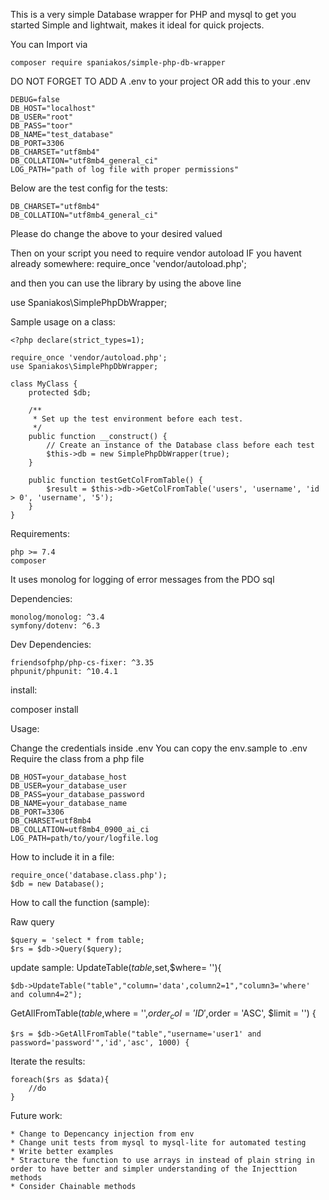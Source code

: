 This is a very simple Database wrapper for PHP and mysql to get you started
Simple and lightwait, makes it ideal for quick projects.

You can Import via 
```
composer require spaniakos/simple-php-db-wrapper
```

DO NOT FORGET TO ADD A .env to your project
OR add this to your .env

```
DEBUG=false
DB_HOST="localhost"
DB_USER="root"
DB_PASS="toor"
DB_NAME="test_database"
DB_PORT=3306
DB_CHARSET="utf8mb4"
DB_COLLATION="utf8mb4_general_ci"
LOG_PATH="path of log file with proper permissions"
```
Below are the test config for the tests:
```
DB_CHARSET="utf8mb4"
DB_COLLATION="utf8mb4_general_ci"
```
Please do change the above to your desired valued

Then on your script you need to require vendor autoload IF you havent already somewhere:
require_once 'vendor/autoload.php';

and then you can use the library by using the above line

use Spaniakos\SimplePhpDbWrapper;

Sample usage on a class:
```
<?php declare(strict_types=1);

require_once 'vendor/autoload.php';
use Spaniakos\SimplePhpDbWrapper;

class MyClass {
    protected $db;

    /**
     * Set up the test environment before each test.
     */
    public function __construct() {
        // Create an instance of the Database class before each test
        $this->db = new SimplePhpDbWrapper(true);
    }

    public function testGetColFromTable() {
        $result = $this->db->GetColFromTable('users', 'username', 'id > 0', 'username', '5');
    }
}
```
Requirements:
```
php >= 7.4
composer
```

It uses monolog for logging of error messages from the PDO sql

Dependencies:
```
monolog/monolog: ^3.4
symfony/dotenv: ^6.3
```

Dev Dependencies:
```
friendsofphp/php-cs-fixer: ^3.35
phpunit/phpunit: ^10.4.1
```

install:

composer install

Usage:

Change the credentials inside .env
You can copy the env.sample to .env 
Require the class from a php file

```
DB_HOST=your_database_host
DB_USER=your_database_user
DB_PASS=your_database_password
DB_NAME=your_database_name
DB_PORT=3306
DB_CHARSET=utf8mb4
DB_COLLATION=utf8mb4_0900_ai_ci
LOG_PATH=path/to/your/logfile.log
```
How to include it in a file:
```
require_once('database.class.php');
$db = new Database();
```

How to call the function (sample):

Raw query
```
$query = 'select * from table;
$rs = $db->Query($query);
```

update sample:
UpdateTable($table,$set,$where= ''){
```
$db->UpdateTable("table","column='data',column2=1","column3='where' and column4=2");
```

GetAllFromTable($table,$where = '',$order_col = 'ID',$order = 'ASC', $limit = '') {
```
$rs = $db->GetAllFromTable("table","username='user1' and password='password'",'id','asc', 1000) {
```

Iterate the results:
```
foreach($rs as $data){
    //do
}
```

Future work:
```
* Change to Depencancy injection from env
* Change unit tests from mysql to mysql-lite for automated testing
* Write better examples
* Stracture the function to use arrays in instead of plain string in order to have better and simpler understanding of the Injecttion methods
* Consider Chainable methods
```
